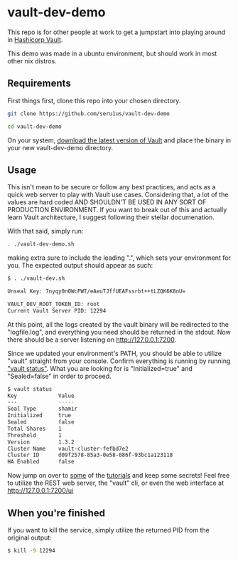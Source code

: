 # vault-dev-demo

This repo is for other people at work to get a jumpstart into playing around in [Hashicorp Vault](https://www.vaultproject.io/). 

This demo was made in a ubuntu environment, but should work in most other nix distros. 

## Requirements

First things first, clone this repo into your chosen directory.


```sh
git clone https://github.com/seru1us/vault-dev-demo

cd vault-dev-demo
```

On your system, [download the latest version of Vault](https://www.vaultproject.io/downloads/) and place the binary in your new vault-dev-demo directory.

## Usage

This isn't mean to be secure or follow any best practices, and acts as a quick web server to play with Vault use cases. Considering that, a lot of the values are hard coded AND SHOULDN'T BE USED IN ANY SORT OF PRODUCTION ENVIRONMENT. If you want to break out of this and actually learn Vault architecture, I suggest following their stellar documenation.

With that said, simply run:

```sh
. ./vault-dev-demo.sh
```

making extra sure to include the leading ".", which sets your environment for you. The expected output should appear as such:

```sh
$ . ./vault-dev.sh 

Unseal Key: 7nyqy0n0WcPWT/eAeuTJffUEAFssrbt++tLZQK6K8nU=

VAULT_DEV_ROOT_TOKEN_ID: root
Current Vault Server PID: 12294
```

At this point, all the logs created by the vault binary will be redirected to the "logfile.log", and everything you need should be returned in the stdout. Now there should be a server listening on http://127.0.0.1:7200. 

Since we updated your environment's PATH, you should be able to utilize "vault" straight from your console. Confirm everything is running by running ["vault status"](https://www.vaultproject.io/docs/commands/status/). What you are looking for is "Initialized=true" and "Sealed=false" in order to proceed.

```sh
$ vault status
Key             Value
---             -----
Seal Type       shamir
Initialized     true
Sealed          false
Total Shares    1
Threshold       1
Version         1.3.2
Cluster Name    vault-cluster-fefbd7e2
Cluster ID      d09f2578-85a3-0e58-086f-93bc1a123118
HA Enabled      false
```

Now jump on over to [some](https://learn.hashicorp.com/vault/getting-started/first-secret) of the [tutorials](https://learn.hashicorp.com/vault/getting-started/dynamic-secrets) and keep some secrets! Feel free to utilize the REST web server, the "vault" cli, or even the web interface at http://127.0.0.1:7200/ui

## When you're finished

If you want to kill the service, simply utilize the returned PID from the original output:

```sh
$ kill -9 12294
```


